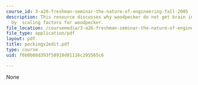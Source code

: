 ```yaml
---
course_id: 3-a26-freshman-seminar-the-nature-of-engineering-fall-2005
description: This resource discusses why woodpecker do not get brain injury from pecking
  by  scaling factors for woodpecker.
file_location: /coursemedia/3-a26-freshman-seminar-the-nature-of-engineering-fall-2005/f6b0b88d393f58910d01116c295565c6_peckingv2edit.pdf
file_type: application/pdf
layout: pdf
title: peckingv2edit.pdf
type: course
uid: f6b0b88d393f58910d01116c295565c6

---
```

None